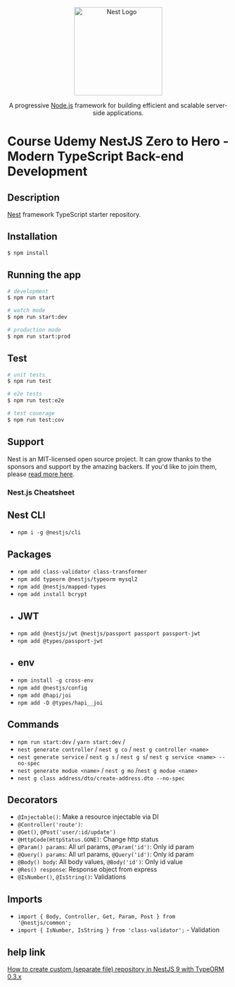 <p align="center">
  <a href="http://nestjs.com/" target="blank"><img src="https://nestjs.com/img/logo-small.svg" width="200" alt="Nest Logo" /></a>
</p>

[circleci-image]: https://img.shields.io/circleci/build/github/nestjs/nest/master?token=abc123def456
[circleci-url]: https://circleci.com/gh/nestjs/nest

  <p align="center">A progressive <a href="http://nodejs.org" target="_blank">Node.js</a> framework for building efficient and scalable server-side applications.</p>
    <p align="center">
    <h1>Course Udemy NestJS Zero to Hero - Modern TypeScript Back-end Development</h1>
    </p>
  <!--[![Backers on Open Collective](https://opencollective.com/nest/backers/badge.svg)](https://opencollective.com/nest#backer)
  [![Sponsors on Open Collective](https://opencollective.com/nest/sponsors/badge.svg)](https://opencollective.com/nest#sponsor)-->

## Description

[Nest](https://github.com/nestjs/nest) framework TypeScript starter repository.

## Installation

```bash
$ npm install
```

## Running the app

```bash
# development
$ npm run start

# watch mode
$ npm run start:dev

# production mode
$ npm run start:prod
```

## Test

```bash
# unit tests
$ npm run test

# e2e tests
$ npm run test:e2e

# test coverage
$ npm run test:cov
```

## Support

Nest is an MIT-licensed open source project. It can grow thanks to the sponsors and support by the amazing backers. If you'd like to join them, please [read more here](https://docs.nestjs.com/support).



### Nest.js Cheatsheet

## Nest CLI

- `npm i -g @nestjs/cli`

## Packages

- `npm add class-validator class-transformer`
- `npm add typeorm @nestjs/typeorm mysql2`
- `npm add @nestjs/mapped-types`
- `npm add install bcrypt`
- ## JWT
- `npm add @nestjs/jwt @nestjs/passport passport passport-jwt`
- `npm add @types/passport-jwt`
- ## env
- `npm install -g cross-env`
- `npm add @nestjs/config`
- `npm add @hapi/joi`
- `npm add -D @types/hapi__joi`

## Commands

- `npm run start:dev` / `yarn start:dev` / 
- `nest generate controller` / `nest g co` /  `nest g controller <name>`
- `nest generate service` / `nest g s` / `nest g s`/ `nest g service <name> --no-spec`
- `nest generate modue <name>` / `nest g mo` /`nest g modue <name>`
- `nest g class address/dto/create-address.dto --no-spec`

## Decorators

- `@Injectable()`: Make a resource injectable via DI
- `@Controller('route')`:
- `@Get()`, `@Post('user/:id/update')`
- `@HttpCode(HttpStatus.GONE)`: Change http status
- `@Param() params`: All url params, `@Param('id')`: Only id param
- `@Query() params`: All url params, `@Query('id')`: Only id param
- `@Body() body`: All body values, `@Body('id')`: Only id value
- `@Res() response`: Response object from express
- `@IsNumber()`, `@IsString()`: Validations

## Imports
- `import { Body, Controller, Get, Param, Post } from '@nestjs/common';`
- `import { IsNumber, IsString } from 'class-validator';` - Validation

## help link
[How to create custom (separate file) repository in NestJS 9 with TypeORM 0.3.x](https://stackoverflow.com/questions/74542474/how-to-create-custom-separate-file-repository-in-nestjs-9-with-typeorm-0-3-x)



